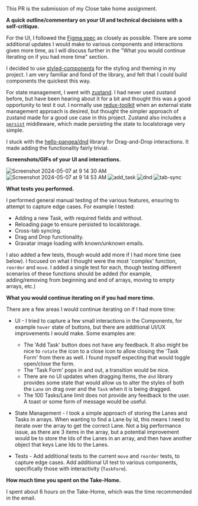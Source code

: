 This PR is the submission of my Close take home assignment. 

**A quick outline/commentary on your UI and technical decisions with a self-critique.**

For the UI, I followed the [Figma spec](https://www.figma.com/file/u1J2vVSR38Js0na6MWAYKh/Frontend-Take-Home) as closely as possible. There are some additional updates I would make to various components and interactions given more time, as I will discuss further in the "What you would continue iterating on if you had more time" section.

I decided to use [styled-components](https://github.com/styled-components/styled-components) for the styling and theming in my project. I am very familiar and fond of the library, and felt that I could build components the quickest this way.

For state management, I went with [zustand](https://github.com/pmndrs/zustand). I had never used zustand before, but have been hearing about it for a bit and thought this was a good opportunity to test it out. I normally use [redux-toolkit](https://github.com/reduxjs/redux-toolkit) when an external state management approach is desired, but thought the simpler approach of zustand made for a good use case in this project. Zustand also includes a [`persist`](https://docs.pmnd.rs/zustand/integrations/persisting-store-data) middleware, which made persisting the state to localstorage very simple.

I stuck with the [hello-pangea/dnd](https://github.com/hello-pangea/dnd) library for Drag-and-Drop interactions. It made adding the functionality fairly trivial.

**Screenshots/GIFs of your UI and interactions.**

![Screenshot 2024-05-07 at 9 14 30 AM](https://github.com/close-takehomes/frontend-AChesarone/assets/80048782/210b8d57-83cb-4809-8c43-4e26d39315e9)
![Screenshot 2024-05-07 at 9 14 53 AM](https://github.com/close-takehomes/frontend-AChesarone/assets/80048782/a29068bf-82de-4184-a144-285b4920e823)
![add_task](https://github.com/close-takehomes/frontend-AChesarone/assets/80048782/0f8d8ca6-8448-46c9-aa57-7d286ec1ae11)
![dnd](https://github.com/close-takehomes/frontend-AChesarone/assets/80048782/045daf51-672f-4b99-ac2b-18636e4a3bcd)
![tab-sync](https://github.com/close-takehomes/frontend-AChesarone/assets/80048782/bc1d01c7-c642-4a89-aff7-5f7b68597563)



**What tests you performed.**

I performed general manual testing of the various features, ensuring to attempt to capture edge cases. For example I tested:
- Adding a new Task, with required fields and without.
- Reloading page to ensure persisted to localstorage.
- Cross-tab syncing.
- Drag and Drop functionality.
- Gravatar image loading with known/unknown emails.

I also added a few tests, though would add more if I had more time (see below). I focused on what I thought were the most 'complex' function, `reorder` and `move`. I added a single test for each, though testing different scenarios of these functions should be added (for example, adding/removing from beginning and end of arrays, moving to empty arrays, etc.)

**What you would continue iterating on if you had more time.**

There are a few areas I would continue iterating on if I had more time:

- UI - I tried to capture a few small interactions in the Components, for example `hover` state of buttons, but there are additional UI/UX improvements I would make. Some examples are:
    - The 'Add Task' button does not have any feedback. It also might be nice to `rotate` the icon to a close icon to allow closing the 'Task Form' from there as well. I found myself expecting that would toggle open/close the form.
    - The 'Task Form' pops in and out, a transition would be nice.
    - There are no UI updates when dragging Items, the `dnd` library provides some state that would allow us to alter the styles of both the `Lane` on drag over and the `Task` when it is being dragged.
    - The 100 Tasks/Lane limit does not provide any feedback to the user. A toast or some form of message would be useful.

- State Management - I took a simple approach of storing the Lanes and Tasks in arrays. When wanting to find a Lane by Id, this means I need to iterate over the array to get the correct Lane. Not a big performance issue, as there are 3 items in the array, but a potential improvement would be to store the Ids of the Lanes in an array, and then have another object that keys Lane Ids to the Lanes.

- Tests - Add additional tests to the current `move` and `reorder` tests, to capture edge cases. Add additional UI test to various components, specifically those with interactivity (`TaskForm`).

**How much time you spent on the Take-Home.**

I spent about 6 hours on the Take-Home, which was the time recommended in the email.
